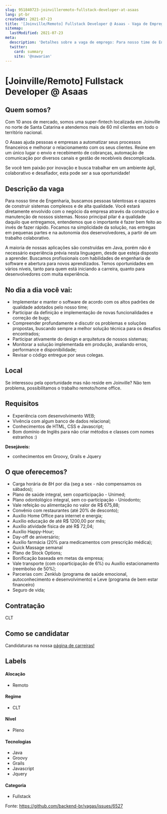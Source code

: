 ```yaml
---
slug: 951840723-joinvilleremoto-fullstack-developer-at-asaas
lang: pt-br
createdAt: 2021-07-23
title: '[Joinville/Remoto] Fullstack Developer @ Asaas - Vaga de Emprego'
sitemap:
  lastModified: 2021-07-23
meta:
  description: 'Detalhes sobre a vaga de emprego: Para nosso time de Engenharia, buscamos pessoas talentosas e capazes de construir sistemas complexos e de alta qualidade. Você estará diretamente envolvido com o negócio da empresa através da construção e manutenção de nossos sistemas. Nosso principal pilar é a qualidade daquilo que entregamos, entendemos que o importante é fazer bem feito ao invés de fazer rápido. Focamos na simplicidade da solução, nas entregas em pequenas partes e na autonomia dos desenvolvedores, a partir de um trabalho colaborativo. A maioria de nossas aplicações são construídas em Java, porém não é necessário experiência prévia nesta linguagem, desde que esteja disposto a aprender. Buscamos profissionais com habilidades de engenharia de software e abertura para novos aprendizados. Temos oportunidades em vários níveis, tanto para quem está iniciando a carreira, quanto para desenvolvedores com muita experiência.'
  twitter:
    card: summary
    site: '@nawarian'
---
```


# [Joinville/Remoto] Fullstack Developer @ Asaas

## Quem somos?

Com 10 anos de mercado, somos uma super-fintech localizada em Joinville no norte de Santa Catarina e atendemos mais de 60 mil clientes em todo o território nacional.

O Asaas ajuda pessoas e empresas a automatizar seus processos financeiros e melhorar o relacionamento com os seus clientes. Reúne em um único lugar o envio e recebimento de cobranças, automação de comunicação por diversos canais e gestão de recebíveis descomplicada.

 Se você tem paixão por inovação e busca trabalhar em um ambiente ágil, colaborativo e desafiador, esta pode ser a sua oportunidade! 

## Descrição da vaga

Para nosso time de Engenharia, buscamos pessoas talentosas e capazes de construir sistemas complexos e de alta qualidade. Você estará diretamente envolvido com o negócio da empresa através da construção e manutenção de nossos sistemas. Nosso principal pilar é a qualidade daquilo que entregamos, entendemos que o importante é fazer bem feito ao invés de fazer rápido. Focamos na simplicidade da solução, nas entregas em pequenas partes e na autonomia dos desenvolvedores, a partir de um trabalho colaborativo.

A maioria de nossas aplicações são construídas em Java, porém não é necessário experiência prévia nesta linguagem, desde que esteja disposto a aprender. Buscamos profissionais com habilidades de engenharia de software e abertura para novos aprendizados. Temos oportunidades em vários níveis, tanto para quem está iniciando a carreira, quanto para desenvolvedores com muita experiência.

## No dia a dia você vai:

- Implementar e manter o software de acordo com os altos padrões de qualidade adotados pelo nosso time; 
- Participar da definição e implementação de novas funcionalidades e correção de bugs; 
- Compreender profundamente e discutir os problemas e soluções propostas, buscando sempre a melhor solução técnica para os desafios encontrados;
- Participar ativamente do design e arquitetura de nossos sistemas; 
- Monitorar a solução implementada em produção, avaliando erros, performance e disponibilidade; 
- Revisar o código entregue por seus colegas. 

## Local

Se interessou pela oportunidade mas não reside em Joinville? Não tem problema, possibilitamos o trabalho remoto/home office.

## Requisitos

- Experiência com desenvolvimento WEB; 
- Vivência com algum banco de dados relacional; 
- Conhecimentos de HTML, CSS e Javascript; 
- Bom domínio de Inglês para não criar métodos e classes com nomes estranhos :)

**Desejáveis:**
- conhecimentos em Groovy, Grails e Jquery

## O que oferecemos?

- Carga horária de 8H por dia (seg a sex - não compensamos os sábados);
- Plano de saúde integral, sem coparticipação - Unimed;
- Plano odontológico integral, sem co-participação - Uniodonto;
- Vale refeição ou alimentação no valor de R$ 675,88;
- Convênio com restaurantes (até 20% de desconto);
- Auxílio Home Office para internet e energia;
- Auxílio educação de até R$ 1200,00 por mês; 
- Auxílio atividade física de até R$ 72,04;
- Auxílio Happy-Hour;
- Day-off de aniversário;
- Auxílio farmácia (20% para medicamentos com prescrição médica);
- Quick Massage semanal 
- Plano de Stock Options;
- Bonificação baseada em metas da empresa;
- Vale transporte (com coparticipação de 6%) ou Auxílio estacionamento (reembolso de 50%); 
- Parcerias com: Zenklub (programa de saúde emocional, autoconhecimento e desenvolvimento) e Leve (programa de bem estar financeiro)
- Seguro de vida; 

## Contratação

CLT

## Como se candidatar

Candidaturas na nossa [página de carreiras!](https://jobs.kenoby.com/asaas/job/desenvolvedor-full-stack/60db8f467ba8fd69c54f5256?utm_source=website)

## Labels
<!-- retire os labels que não fazem sentido à vaga -->

#### Alocação
- Remoto

#### Regime
- CLT

#### Nível
- Pleno

#### Tecnologias
- Java
- Groovy
- Grails
- Javascript
- Jquery

#### Categoria
- Fullstack

Fonte: https://github.com/backend-br/vagas/issues/6527